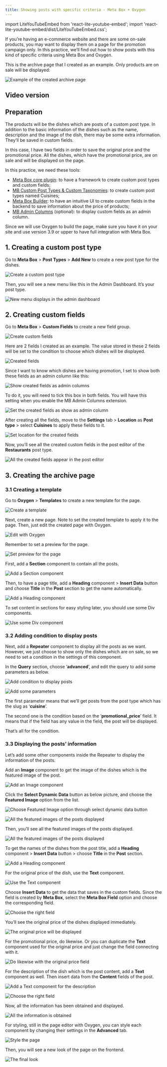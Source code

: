 ```yaml
---
title: Showing posts with specific criteria - Meta Box + Oxygen
---
```

import LiteYouTubeEmbed from 'react-lite-youtube-embed';
import 'react-lite-youtube-embed/dist/LiteYouTubeEmbed.css';

If you’re having an e-commerce website and there are some on-sale products, you may want to display them on a page for the promotion campaign only. In this practice, we’ll find out how to show posts with this kind of specific criteria using Meta Box and Oxygen.

This is the archive page that I created as an example. Only products are on sale will be displayed:

![Example of the created archive page](https://i.imgur.com/MHBfXXi.png)

## Video version

<LiteYouTubeEmbed id='MeshaXL1hrg' />

## Preparation

The products will be the dishes which are posts of a custom post type. In addition to the basic information of the dishes such as the name, description and the image of the dish, there may be some extra information. They’ll be saved in custom fields.

In this case, I have two fields in order to save the original price and the promotional price. All the dishes, which have the promotional price, are on sale and will be displayed on the page.

In this practice, we need these tools:

* [Meta Box core plugin](https://wordpress.org/plugins/meta-box/): to have a framework to create custom post types and custom fields;
* [MB Custom Post Types & Custom Taxonomies](https://metabox.io/plugins/custom-post-type/): to create custom post types named Cuisines;
* [Meta Box Builder](https://metabox.io/plugins/meta-box-builder/): to have an intuitive UI to create custom fields in the backend to save information about the price of products;
* [MB Admin Columns](https://metabox.io/plugins/mb-admin-columns/) (optional): to display custom fields as an admin column.

Since we will use Oxygen to build the page, make sure you have it on your site and use version 3.9 or upper to have full integration with Meta Box.

## 1. Creating a custom post type

Go to **Meta Box** > **Post Types** > **Add New** to create a new post type for the dishes.

![Create a custom post type](https://i.imgur.com/CKjbLOa.png)

Then, you will see a new menu like this in the Admin Dashboard. It’s your post type.

![New menu displays in the admin dashboard](https://i.imgur.com/R2aQTR2.png)

## 2. Creating custom fields

Go to **Meta Box** > **Custom Fields** to create a new field group.

![Create custom fields](https://i.imgur.com/kNWolvM.png)

Here are 2 fields I created as an example. The value stored in these 2 fields will be set to the condition to choose which dishes will be displayed.

![Created fields](https://i.imgur.com/4tVvhFa.png)

Since I want to know which dishes are having promotion, I set to show both these fields as an admin column like this:

![Show created fields as admin columns](https://i.imgur.com/jqpINJ5.png)

To do it, you will need to tick this box in both fields. You will have this setting when you enable the MB Admin Columns extension.

![Set the created fields as show as admin column](https://i.imgur.com/LBf4rOE.png)

After creating all the fields, move to the **Settings** tab > **Location** as **Post type** > select **Cuisines** to apply these fields to it.

![Set location for the created fields](https://i.imgur.com/i7P3f45.png)

Now, you’ll see all the created custom fields in the post editor of the **Restaurants** post type.

![All the created fields appear in the post editor](https://i.imgur.com/ciVVdkh.png)

## 3. Creating the archive page

### 3.1 Creating a template

Go to **Oxygen** > **Templates** to create a new template for the page.

![Create a template](https://i.imgur.com/OheUDtP.png)

Next, create a new page. Note to set the created template to apply it to the page. Then, just edit the created page with Oxygen.

![Edit with Oxygen](https://i.imgur.com/DvEbLMh.png)

Remember to set a preview for the page.

![Set preview for the page](https://i.imgur.com/KjOWO0g.png)

First, add a **Section** component to contain all the posts.

![Add a Section component](https://i.imgur.com/AiqHWlY.png)

Then, to have a page title, add a **Heading** component > **Insert Data** button and choose **Title** in the **Post** section to get the name automatically.

![Add a Heading component](https://i.imgur.com/wJxruOF.gif)

To set content in sections for easy styling later, you should use some Div components.

![Use some Div component](https://i.imgur.com/FjHdFAJ.png)

### 3.2 Adding condition to display posts

Next, add a **Repeater** component to display all the posts as we want. However, we just choose to show only the dishes which are on sale, so we need to set a condition in the settings of this component.

In the **Query** section, choose ‘**advanced**’, and edit the query to add some parameters as below.

![Add condition to display posts](https://i.imgur.com/9cUzpVF.gif)

![Add some parameters](https://i.imgur.com/p6w5399.png)

The first parameter means that we’ll get posts from the post type which has the slug as ‘**cuisine**’.

The second one is the condition based on the ‘**promotional_price**’ field. It means that if the field has any value in the field, the post will be displayed.

That’s all for the condition.

### 3.3 Displaying the posts’ information

Let’s add some other components inside the Repeater to display the information of the posts.

Add an **Image** component to get the image of the dishes which is the featured image of the post.

![Add an Image component](https://i.imgur.com/pbtK1vG.png)

Click the **Select Dynamic Data** button as below picture, and choose the **Featured Image** option from the list.

![Choose Featured Image option through select dynamic data button](https://i.imgur.com/egje5AP.png)

![All the featured images of the posts displayed](https://i.imgur.com/XhJhlwt.png)

Then, you’ll see all the featured images of the posts displayed.

![All the featured images of the posts displayed](https://i.imgur.com/indFyKZ.png)

To get the names of the dishes from the post title, add a **Heading** component > **Insert Data** button > choose **Title** in the **Post** section.

![Add a Heading component](https://i.imgur.com/j2SBt4I.gif)

For the original price of the dish, use the **Text** component.

![Use the Text component](https://i.imgur.com/Pd0x993.png)

Choose **Insert Data** to get the data that saves in the custom fields. Since the field is created by **Meta Box**, select the **Meta Box Field** option and choose the corresponding field.

![Choose the right field](https://i.imgur.com/Ql3Y4xM.gif)

You’ll see the original price of the dishes displayed immediately.

![The original price will be displayed](https://i.imgur.com/vvRDpbY.png)

For the promotional price, do likewise. Or you can duplicate the **Text** component used for the original price and just change the field connecting with it.

![Do likewise with the original price field](https://i.imgur.com/Q0KL7B9.png)

For the description of the dish which is the post content, add a **Text** component as well. Then insert data from the **Content** fields of the post.

![Add a Text component for the description](https://i.imgur.com/wpW43Vx.png)

![Choose the right field](https://i.imgur.com/DNTVUUj.png)

Now, all the information has been obtained and displayed.

![All the information is obtained](https://i.imgur.com/VstwqMs.png)

For styling, still in the page editor with Oxygen, you can style each component by changing their settings in the **Advanced** tab.

![Style the page](https://i.imgur.com/O9Lpzc0.png)

Then, you will see a new look of the page on the frontend.

![The final look](https://i.imgur.com/MHBfXXi.png)
